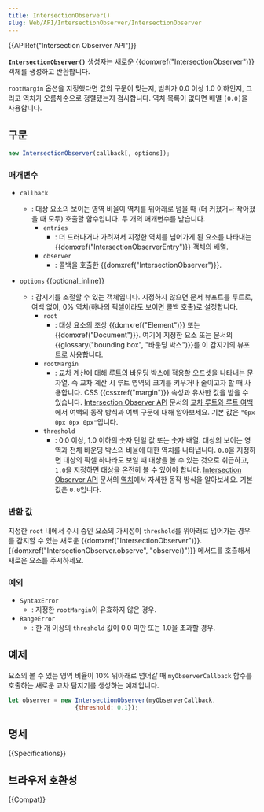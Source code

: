 ```yaml
---
title: IntersectionObserver()
slug: Web/API/IntersectionObserver/IntersectionObserver
---
```

{{APIRef("Intersection Observer API")}}

**`IntersectionObserver()`** 생성자는 새로운 {{domxref("IntersectionObserver")}} 객체를 생성하고 반환합니다.

`rootMargin` 옵션을 지정했다면 값의 구문이 맞는지, 범위가 0.0 이상 1.0 이하인지, 그리고 역치가 오름차순으로 정렬됐는지 검사합니다. 역치 목록이 없다면 배열 `[0.0]`을 사용합니다.

## 구문

```js
new IntersectionObserver(callback[, options]);
```

### 매개변수

- `callback`
  - : 대상 요소의 보이는 영역 비율이 역치를 위아래로 넘을 때 (더 커졌거나 작아졌을 때 모두) 호출할 함수입니다. 두 개의 매개변수를 받습니다.
    - `entries`
      - : 더 드러나거나 가려져서 지정한 역치를 넘어가게 된 요소를 나타내는 {{domxref("IntersectionObserverEntry")}} 객체의 배열.
    - `observer`
      - : 콜백을 호출한 {{domxref("IntersectionObserver")}}.

- `options` {{optional_inline}}
  - : 감지기를 조절할 수 있는 객체입니다. 지정하지 않으면 문서 뷰포트를 루트로, 여백 없이, 0% 역치(하나의 픽셀이라도 보이면 콜백 호출)로 설정합니다.
    - `root`
      - : 대상 요소의 조상 {{domxref("Element")}} 또는 {{domxref("Document")}}. 여기에 지정한 요소 또는 문서의 {{glossary("bounding box", "바운딩 박스")}}를 이 감지기의 뷰포트로 사용합니다.
    - `rootMargin`
      - : 교차 계산에 대해 루트의 바운딩 박스에 적용할 오프셋을 나타내는 문자열. 즉 교차 계산 시 루트 영역의 크기를 키우거나 줄이고자 할 때 사용합니다. CSS {{cssxref("margin")}} 속성과 유사한 값을 받을 수 있습니다. [Intersection Observer API](/ko/docs/Web/API/Intersection_Observer_API) 문서의 [교차 루트와 루트 여백](/ko/docs/Web/API/Intersection_Observer_API#교차_루트와_루트_여백)에서 여백의 동작 방식과 여백 구문에 대해 알아보세요. 기본 값은 `"0px 0px 0px 0px"`입니다.
    - `threshold`
      - : 0.0 이상, 1.0 이하의 숫자 단일 값 또는 숫자 배열. 대상의 보이는 영역과 전체 바운딩 박스의 비율에 대한 역치를 나타냅니다. `0.0`을 지정하면 대상의 픽셀 하나라도 보일 때 대상을 볼 수 있는 것으로 취급하고, `1.0`을 지정하면 대상을 온전히 볼 수 있어야 합니다. [Intersection Observer API](/ko/docs/Web/API/Intersection_Observer_API) 문서의 [역치](/ko/docs/Web/API/Intersection_Observer_API#역치)에서 자세한 동작 방식을 알아보세요. 기본 값은 `0.0`입니다.

### 반환 값

지정한 `root` 내에서 주시 중인 요소의 가시성이 `threshold`를 위아래로 넘어가는 경우를 감지할 수 있는 새로운 {{domxref("IntersectionObserver")}}. {{domxref("IntersectionObserver.observe", "observe()")}} 메서드를 호출해서 새로운 요소를 주시하세요.

### 예외

- `SyntaxError`
  - : 지정한 `rootMargin`이 유효하지 않은 경우.
- `RangeError`
  - : 한 개 이상의 `threshold` 값이 0.0 미만 또는 1.0을 초과할 경우.

## 예제

요소의 볼 수 있는 영역 비율이 10% 위아래로 넘어갈 때 `myObserverCallback` 함수를 호출하는 새로운 교차 탐지기를 생성하는 예제입니다.

```js
let observer = new IntersectionObserver(myObserverCallback,
                   {threshold: 0.1});
```

## 명세

{{Specifications}}

## 브라우저 호환성

{{Compat}}
